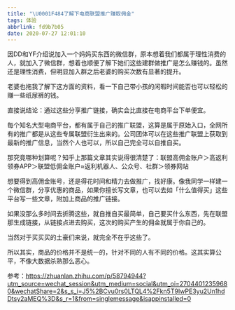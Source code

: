 ```yaml
---
title: "\U0001F484了解下电商联盟推广赚取佣金"
tags: 体验
abbrlink: fd9b7b05
date: 2020-07-27 12:01:10
---
```


因DD和YF介绍说加入一个妈妈买东西的微信群，原本想着我们都属于理性消费的人，就加入了微信群，想着也顺便了解下她们这些建群做推广是怎么赚钱的。虽然还是理性消费，但明显加入群之后老婆的购买次数有显著的提升。

老婆也拖我了解下这方面的资料，看一下自己带小孩的闲暇时间能否也可以轻松的赚一些纸尿裤的钱。

<!--more-->

直接说结论：通过这些分享推广链接，确实会比直接在电商平台下单便宜。

每个知名大型电商平台，都有属于自己的推广联盟，这算是属于原始入口，全网所有的推广都是从这些专属联盟衍生出来的。公司团体可以在这些推广联盟上获取到最新的推广信息，当然个人也可以，所以自己完全可以自推自买。

那究竟哪种划算呢？知乎上那篇文章其实说得很清楚了：联盟高佣金账户＞高返利领券APP＞联盟低佣金账户≈返利机器人、公众号、社群＞领券网站

想要得到高佣金账号，还是得花时间和精力去做推广，找好康。像我同学一样建一个微信群，分享优惠的商品，如果你擅长写文章，也可以去如「什么值得买」这些平台写一些文章，附加上商品的推广链接。

如果没那么多时间去折腾这些，就自推自买最简单，自己要买什么东西，先在联盟那生成链接，从链接点进去购买，这次的购买产生的佣金就属于你自己的。

当然对于买买买的土豪们来说，就完全不在乎这些了。

所以其实，商品的价格并不是统一的，针对不同的人有不同的价格。这其实算公平，不像大数据杀熟那么恶心。

参考：https://zhuanlan.zhihu.com/p/58794944?utm_source=wechat_session&utm_medium=social&utm_oi=27044012359680&wechatShare=2&s_s_i=J5%2BCvu0rs0LTQL4%2Fkn5T9IwPE3yu2Un1hdDtsy2aMEQ%3D&s_r=1&from=singlemessage&isappinstalled=0